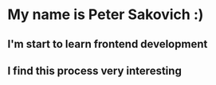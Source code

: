# My name is Peter Sakovich :)
## I'm start to learn frontend development
## I find this process very interesting
